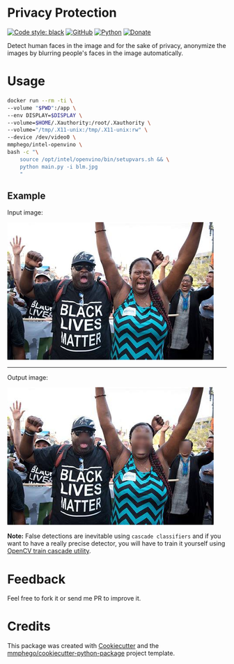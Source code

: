 # Privacy Protection

[![Code style: black](https://img.shields.io/badge/code%20style-black-000000.svg)](https://github.com/psf/black)
[![GitHub](https://img.shields.io/github/license/mmphego/privacy_protection.svg)](LICENSE)
[![Python](https://img.shields.io/badge/Python-3.6%2B-red.svg)](https://www.python.org/downloads/)
[![Donate](https://img.shields.io/badge/Donate-%24-green.svg)](https://paypal.me/mmphego)

Detect human faces in the image and for the sake of privacy, anonymize the images by blurring people's faces in the image automatically.

# Usage

```bash
docker run --rm -ti \
--volume "$PWD":/app \
--env DISPLAY=$DISPLAY \
--volume=$HOME/.Xauthority:/root/.Xauthority \
--volume="/tmp/.X11-unix:/tmp/.X11-unix:rw" \
--device /dev/video0 \
mmphego/intel-openvino \
bash -c "\
    source /opt/intel/openvino/bin/setupvars.sh && \
    python main.py -i blm.jpg
    "
```

## Example

Input image:

![](./blm.jpg)

---
Output image:

![](./Blurred_Faces.jpg)

**Note:** False detections are inevitable using `cascade classifiers` and if you want to have a really precise detector, you will have to train it yourself using [OpenCV train cascade utility](https://docs.opencv.org/2.4.13.7/doc/user_guide/ug_traincascade.html).

# Feedback

Feel free to fork it or send me PR to improve it.

# Credits

This package was created with [Cookiecutter](https://github.com/audreyr/cookiecutter) and the [mmphego/cookiecutter-python-package](https://github.com/mmphego/cookiecutter-python-package) project template.

